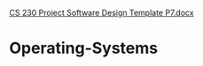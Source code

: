 [CS 230 Project Software Design Template P7.docx](https://github.com/Ejschoelen/Operating-Systems/files/7026049/CS.230.Project.Software.Design.Template.P7.docx)
# Operating-Systems
